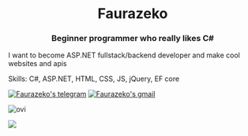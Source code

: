 <h1 align="center">Faurazeko</h1>
<h3 align="center">Beginner programmer who really likes C#</h3>

I want to become ASP.NET fullstack/backend developer and make cool websites and apis

Skills: C#, ASP.NET, HTML, CSS, JS, jQuery, EF core 

[![Faurazeko's telegram](https://img.shields.io/badge/Telegram-2CA5E0?style=for-the-badge&logo=telegram&logoColor=white)](https://t.me/Faurazeko) [![Faurazeko's gmail](https://img.shields.io/badge/Gmail-D14836?style=for-the-badge&logo=gmail&logoColor=white)](mailto:trozana2@gmail.com)

<img src="https://github-readme-stats.vercel.app/api/top-langs?username=faurazeko&show_icons=true&locale=en&layout=compact&theme=chartreuse-dark" alt="ovi" />

![](https://komarev.com/ghpvc/?username=faurazeko)
